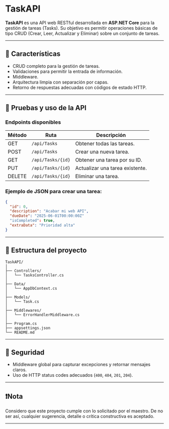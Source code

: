﻿# TaskAPI

**TaskAPI** es una API web RESTful desarrollada en **ASP.NET Core** para la gestión de tareas (Tasks). Su objetivo es permitir operaciones básicas de tipo CRUD (Crear, Leer, Actualizar y Eliminar) sobre un conjunto de tareas.

---

## 📌 Características

- CRUD completo para la gestión de tareas.
- Validaciones para permitir la entrada de información.
- Middleware.
- Arquitectura limpia con separación por capas.
- Retorno de respuestas adecuadas con códigos de estado HTTP.

---

## 🧪 Pruebas y uso de la API

### Endpoints disponibles

| Método | Ruta                 | Descripción                      |
|--------|----------------------|----------------------------------|
| GET    | `/api/Tasks`         | Obtener todas las tareas.        |
| POST   | `/api/Tasks`         | Crear una nueva tarea.           |
| GET    | `/api/Tasks/{id}`    | Obtener una tarea por su ID.     |
| PUT    | `/api/Tasks/{id}`    | Actualizar una tarea existente.  |
| DELETE | `/api/Tasks/{id}`    | Eliminar una tarea.              |

### Ejemplo de JSON para crear una tarea:

```json
{
  "id": 0,
  "description": "Acabar mi web API",
  "dueDate": "2025-06-01T00:00:00Z"
  "isCompleted": true,
  "extraData": "Prioridad alta"
}
```

---

## 📂 Estructura del proyecto

```
TaskAPI/
│
├── Controllers/
│   └── TasksController.cs
│
├── Data/
│   └── AppDbContext.cs
│
├── Models/
│   └── Task.cs
│
├── Middlewares/
│   └── ErrorHandlerMiddleware.cs
│
├── Program.cs
├── appsettings.json
└── README.md
```

---

## 🔐 Seguridad

- Middleware global para capturar excepciones y retornar mensajes claros.
- Uso de HTTP status codes adecuados (`400`, `404`, `201`, `204`).

---

## ❗Nota

Considero que este proyecto cumple con lo solicitado por el maestro. De no ser así, cualquier sugerencia, detalle o crítica constructiva es aceptado.

---
